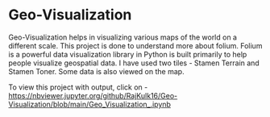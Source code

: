 # Geo-Visualization
Geo-Visualization helps in visualizing various maps of the world on a different scale. This project is done to understand more about folium. Folium is a powerful data visualization library in Python is built primarily to help people visualize geospatial data. I have used two tiles - Stamen Terrain and Stamen Toner. Some data is also viewed on the map.

To view this project with output, click on - https://nbviewer.jupyter.org/github/RajKulk16/Geo-Visualization/blob/main/Geo_Visualization_.ipynb
